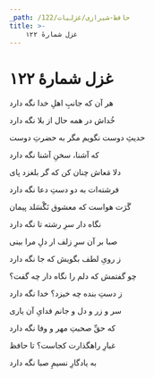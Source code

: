 ```yaml
---
_path: /حافظ-شیرازی/غزلیات/122
title: >-
    غزل شمارهٔ ۱۲۲
---
```

# غزل شمارهٔ ۱۲۲

<div class="b" id="bn1"><div class="m1"><p>هر آن که جانبِ اهلِ خدا نگه دارد</p></div>
<div class="m2"><p>خُداش در همه حال از بلا نگه دارد</p></div></div>
<div class="b" id="bn2"><div class="m1"><p>حدیثِ دوست نگویم مگر به حضرتِ دوست</p></div>
<div class="m2"><p>که آشنا، سخنِ آشنا نگه دارد</p></div></div>
<div class="b" id="bn3"><div class="m1"><p>دلا مَعاش چنان کن که گر بلغزد پای</p></div>
<div class="m2"><p>فرشته‌ات به دو دستِ دعا نگه دارد</p></div></div>
<div class="b" id="bn4"><div class="m1"><p>گَرَت هواست که معشوق نَگْسَلد پیمان</p></div>
<div class="m2"><p>نگاه دار سرِ رشته تا نگه دارد</p></div></div>
<div class="b" id="bn5"><div class="m1"><p>صبا بر آن سرِ زلف ار دلِ مرا بینی</p></div>
<div class="m2"><p>ز رویِ لطف بگویش که جا نگه دارد</p></div></div>
<div class="b" id="bn6"><div class="m1"><p>چو گفتمش که دلم را نگاه دار چه گفت؟</p></div>
<div class="m2"><p>ز دستِ بنده چه خیزد؟ خدا نگه دارد</p></div></div>
<div class="b" id="bn7"><div class="m1"><p>سر و زر و دل و جانم فدایِ آن یاری</p></div>
<div class="m2"><p>که حقِّ صحبتِ مهر و وفا نگه دارد</p></div></div>
<div class="b" id="bn8"><div class="m1"><p>غبارِ راهگذارت کجاست؟ تا حافظ</p></div>
<div class="m2"><p>به یادگارِ نسیمِ صبا نگه دارد</p></div></div>
